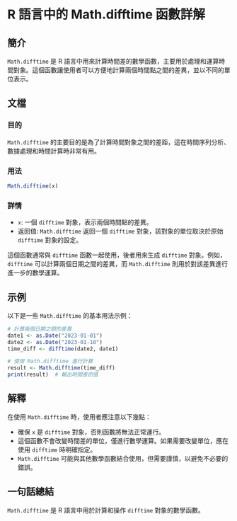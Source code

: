 <!--
Meta Description: # R 語言中的 Math.difftime 函數詳解 ## 簡介 `Math.difftime` 是 R 語言中用來計算時間差的數學函數，主要用於處理和運算時間對象。這個函數讓使用者可以方便地計算兩個時間點之間的差異，並以不同的單位表示。 ## 文檔 ### 目的 `Math.difftime` ...
Meta Keywords: difftime, math, date1, date, 2023
-->

# R 語言中的 Math.difftime 函數詳解

## 簡介
`Math.difftime` 是 R 語言中用來計算時間差的數學函數，主要用於處理和運算時間對象。這個函數讓使用者可以方便地計算兩個時間點之間的差異，並以不同的單位表示。

## 文檔
### 目的
`Math.difftime` 的主要目的是為了計算時間對象之間的差距，這在時間序列分析、數據處理和時間計算時非常有用。

### 用法
```R
Math.difftime(x)
```

### 詳情
- `x`: 一個 `difftime` 對象，表示兩個時間點的差異。
- 返回值: `Math.difftime` 返回一個 `difftime` 對象，該對象的單位取決於原始 `difftime` 對象的設定。

這個函數通常與 `difftime` 函數一起使用，後者用來生成 `difftime` 對象。例如，`difftime` 可以計算兩個日期之間的差異，而 `Math.difftime` 則用於對該差異進行進一步的數學運算。

## 示例
以下是一些 `Math.difftime` 的基本用法示例：

```R
# 計算兩個日期之間的差異
date1 <- as.Date("2023-01-01")
date2 <- as.Date("2023-01-10")
time_diff <- difftime(date2, date1)

# 使用 Math.difftime 進行計算
result <- Math.difftime(time_diff)
print(result)  # 輸出時間差的值
```

## 解釋
在使用 `Math.difftime` 時，使用者應注意以下幾點：
- 確保 `x` 是 `difftime` 對象，否則函數將無法正常運行。
- 這個函數不會改變時間差的單位，僅進行數學運算。如果需要改變單位，應在使用 `difftime` 時明確指定。
- `Math.difftime` 可能與其他數學函數結合使用，但需要謹慎，以避免不必要的錯誤。

## 一句話總結
`Math.difftime` 是 R 語言中用於計算和操作 `difftime` 對象的數學函數。